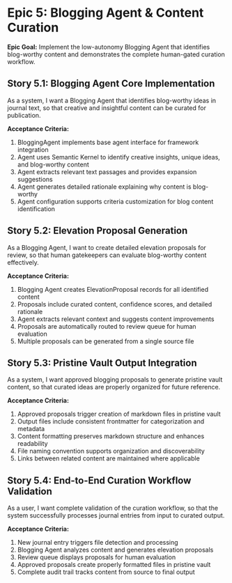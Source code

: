 # Epic 5: Blogging Agent & Content Curation

**Epic Goal:** Implement the low-autonomy Blogging Agent that identifies blog-worthy content and demonstrates the complete human-gated curation workflow.

## Story 5.1: Blogging Agent Core Implementation

As a system,
I want a Blogging Agent that identifies blog-worthy ideas in journal text,
so that creative and insightful content can be curated for publication.

**Acceptance Criteria:**
1. BloggingAgent implements base agent interface for framework integration
2. Agent uses Semantic Kernel to identify creative insights, unique ideas, and blog-worthy content
3. Agent extracts relevant text passages and provides expansion suggestions
4. Agent generates detailed rationale explaining why content is blog-worthy
5. Agent configuration supports criteria customization for blog content identification

## Story 5.2: Elevation Proposal Generation

As a Blogging Agent,
I want to create detailed elevation proposals for review,
so that human gatekeepers can evaluate blog-worthy content effectively.

**Acceptance Criteria:**
1. Blogging Agent creates ElevationProposal records for all identified content
2. Proposals include curated content, confidence scores, and detailed rationale
3. Agent extracts relevant context and suggests content improvements
4. Proposals are automatically routed to review queue for human evaluation
5. Multiple proposals can be generated from a single source file

## Story 5.3: Pristine Vault Output Integration

As a system,
I want approved blogging proposals to generate pristine vault content,
so that curated ideas are properly organized for future reference.

**Acceptance Criteria:**
1. Approved proposals trigger creation of markdown files in pristine vault
2. Output files include consistent frontmatter for categorization and metadata
3. Content formatting preserves markdown structure and enhances readability
4. File naming convention supports organization and discoverability
5. Links between related content are maintained where applicable

## Story 5.4: End-to-End Curation Workflow Validation

As a user,
I want complete validation of the curation workflow,
so that the system successfully processes journal entries from input to curated output.

**Acceptance Criteria:**
1. New journal entry triggers file detection and processing
2. Blogging Agent analyzes content and generates elevation proposals
3. Review queue displays proposals for human evaluation
4. Approved proposals create properly formatted files in pristine vault
5. Complete audit trail tracks content from source to final output